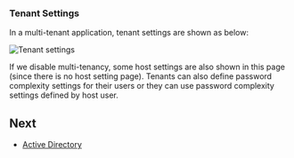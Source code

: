 ### Tenant Settings

In a multi-tenant application, tenant settings are shown as below:

<img src="D:/Github/documents/docs/en/images/tenant-settings-core-1.png" alt="Tenant settings" class="img-thumbnail" />

If we disable multi-tenancy, some host settings are also shown in this page (since there is no host setting page). Tenants can also define password complexity settings for their users or they can use password complexity settings defined by host user.

## Next

* [Active Directory](Getting-Started-Angular-Active-Directory)